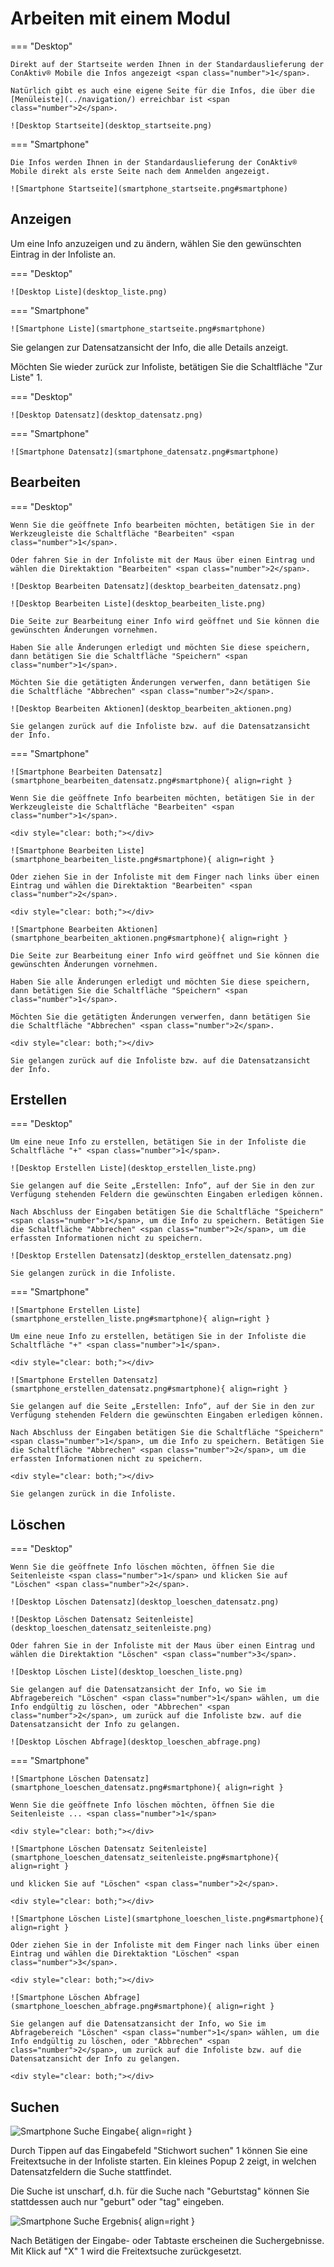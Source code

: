 # Arbeiten mit einem Modul

=== "Desktop"

    Direkt auf der Startseite werden Ihnen in der Standardauslieferung der ConAktiv® Mobile die Infos angezeigt <span class="number">1</span>.

    Natürlich gibt es auch eine eigene Seite für die Infos, die über die [Menüleiste](../navigation/) erreichbar ist <span class="number">2</span>.

    ![Desktop Startseite](desktop_startseite.png)

=== "Smartphone"

    Die Infos werden Ihnen in der Standardauslieferung der ConAktiv® Mobile direkt als erste Seite nach dem Anmelden angezeigt.

    ![Smartphone Startseite](smartphone_startseite.png#smartphone)

## Anzeigen

Um eine Info anzuzeigen und zu ändern, wählen Sie den gewünschten Eintrag in der Infoliste an.

=== "Desktop"

    ![Desktop Liste](desktop_liste.png)

=== "Smartphone"

    ![Smartphone Liste](smartphone_startseite.png#smartphone)

Sie gelangen zur Datensatzansicht der Info, die alle Details anzeigt.

Möchten Sie wieder zurück zur Infoliste, betätigen Sie die Schaltfläche "Zur Liste" <span class="number">1</span>.

=== "Desktop"

    ![Desktop Datensatz](desktop_datensatz.png)

=== "Smartphone"

    ![Smartphone Datensatz](smartphone_datensatz.png#smartphone)

## Bearbeiten

=== "Desktop"

    Wenn Sie die geöffnete Info bearbeiten möchten, betätigen Sie in der Werkzeugleiste die Schaltfläche "Bearbeiten" <span class="number">1</span>.

    Oder fahren Sie in der Infoliste mit der Maus über einen Eintrag und wählen die Direktaktion "Bearbeiten" <span class="number">2</span>.

    ![Desktop Bearbeiten Datensatz](desktop_bearbeiten_datensatz.png)

    ![Desktop Bearbeiten Liste](desktop_bearbeiten_liste.png)

    Die Seite zur Bearbeitung einer Info wird geöffnet und Sie können die gewünschten Änderungen vornehmen.

    Haben Sie alle Änderungen erledigt und möchten Sie diese speichern, dann betätigen Sie die Schaltfläche "Speichern" <span class="number">1</span>.

    Möchten Sie die getätigten Änderungen verwerfen, dann betätigen Sie die Schaltfläche "Abbrechen" <span class="number">2</span>.

    ![Desktop Bearbeiten Aktionen](desktop_bearbeiten_aktionen.png)

    Sie gelangen zurück auf die Infoliste bzw. auf die Datensatzansicht der Info.

=== "Smartphone"

    ![Smartphone Bearbeiten Datensatz](smartphone_bearbeiten_datensatz.png#smartphone){ align=right }

    Wenn Sie die geöffnete Info bearbeiten möchten, betätigen Sie in der Werkzeugleiste die Schaltfläche "Bearbeiten" <span class="number">1</span>.

    <div style="clear: both;"></div>

    ![Smartphone Bearbeiten Liste](smartphone_bearbeiten_liste.png#smartphone){ align=right }

    Oder ziehen Sie in der Infoliste mit dem Finger nach links über einen Eintrag und wählen die Direktaktion "Bearbeiten" <span class="number">2</span>.

    <div style="clear: both;"></div>

    ![Smartphone Bearbeiten Aktionen](smartphone_bearbeiten_aktionen.png#smartphone){ align=right }

    Die Seite zur Bearbeitung einer Info wird geöffnet und Sie können die gewünschten Änderungen vornehmen.

    Haben Sie alle Änderungen erledigt und möchten Sie diese speichern, dann betätigen Sie die Schaltfläche "Speichern" <span class="number">1</span>.

    Möchten Sie die getätigten Änderungen verwerfen, dann betätigen Sie die Schaltfläche "Abbrechen" <span class="number">2</span>.

    <div style="clear: both;"></div>

    Sie gelangen zurück auf die Infoliste bzw. auf die Datensatzansicht der Info.

## Erstellen

=== "Desktop"

    Um eine neue Info zu erstellen, betätigen Sie in der Infoliste die Schaltfläche "+" <span class="number">1</span>.

    ![Desktop Erstellen Liste](desktop_erstellen_liste.png)

    Sie gelangen auf die Seite „Erstellen: Info“, auf der Sie in den zur Verfügung stehenden Feldern die gewünschten Eingaben erledigen können.

    Nach Abschluss der Eingaben betätigen Sie die Schaltfläche "Speichern" <span class="number">1</span>, um die Info zu speichern. Betätigen Sie die Schaltfläche "Abbrechen" <span class="number">2</span>, um die erfassten Informationen nicht zu speichern.

    ![Desktop Erstellen Datensatz](desktop_erstellen_datensatz.png)

    Sie gelangen zurück in die Infoliste.

=== "Smartphone"

    ![Smartphone Erstellen Liste](smartphone_erstellen_liste.png#smartphone){ align=right }

    Um eine neue Info zu erstellen, betätigen Sie in der Infoliste die Schaltfläche "+" <span class="number">1</span>.

    <div style="clear: both;"></div>

    ![Smartphone Erstellen Datensatz](smartphone_erstellen_datensatz.png#smartphone){ align=right } 

    Sie gelangen auf die Seite „Erstellen: Info“, auf der Sie in den zur Verfügung stehenden Feldern die gewünschten Eingaben erledigen können.

    Nach Abschluss der Eingaben betätigen Sie die Schaltfläche "Speichern" <span class="number">1</span>, um die Info zu speichern. Betätigen Sie die Schaltfläche "Abbrechen" <span class="number">2</span>, um die erfassten Informationen nicht zu speichern.

    <div style="clear: both;"></div>

    Sie gelangen zurück in die Infoliste.

## Löschen

=== "Desktop"

    Wenn Sie die geöffnete Info löschen möchten, öffnen Sie die Seitenleiste <span class="number">1</span> und klicken Sie auf "Löschen" <span class="number">2</span>.

    ![Desktop Löschen Datensatz](desktop_loeschen_datensatz.png)

    ![Desktop Löschen Datensatz Seitenleiste](desktop_loeschen_datensatz_seitenleiste.png)

    Oder fahren Sie in der Infoliste mit der Maus über einen Eintrag und wählen die Direktaktion "Löschen" <span class="number">3</span>.

    ![Desktop Löschen Liste](desktop_loeschen_liste.png)

    Sie gelangen auf die Datensatzansicht der Info, wo Sie im Abfragebereich "Löschen" <span class="number">1</span> wählen, um die Info endgültig zu löschen, oder "Abbrechen" <span class="number">2</span>, um zurück auf die Infoliste bzw. auf die Datensatzansicht der Info zu gelangen.

    ![Desktop Löschen Abfrage](desktop_loeschen_abfrage.png)

=== "Smartphone"

    ![Smartphone Löschen Datensatz](smartphone_loeschen_datensatz.png#smartphone){ align=right } 

    Wenn Sie die geöffnete Info löschen möchten, öffnen Sie die Seitenleiste ... <span class="number">1</span>

    <div style="clear: both;"></div>

    ![Smartphone Löschen Datensatz Seitenleiste](smartphone_loeschen_datensatz_seitenleiste.png#smartphone){ align=right } 

    und klicken Sie auf "Löschen" <span class="number">2</span>.

    <div style="clear: both;"></div>

    ![Smartphone Löschen Liste](smartphone_loeschen_liste.png#smartphone){ align=right } 

    Oder ziehen Sie in der Infoliste mit dem Finger nach links über einen Eintrag und wählen die Direktaktion "Löschen" <span class="number">3</span>.

    <div style="clear: both;"></div>

    ![Smartphone Löschen Abfrage](smartphone_loeschen_abfrage.png#smartphone){ align=right } 

    Sie gelangen auf die Datensatzansicht der Info, wo Sie im Abfragebereich "Löschen" <span class="number">1</span> wählen, um die Info endgültig zu löschen, oder "Abbrechen" <span class="number">2</span>, um zurück auf die Infoliste bzw. auf die Datensatzansicht der Info zu gelangen.

    <div style="clear: both;"></div>

## Suchen

![Smartphone Suche Eingabe](smartphone_suche_eingabe.png#smartphone){ align=right }

Durch Tippen auf das Eingabefeld "Stichwort suchen" <span class="number">1</span> können Sie eine Freitextsuche in der Infoliste starten. Ein kleines Popup <span class="number">2</span> zeigt, in welchen Datensatzfeldern die Suche stattfindet.

Die Suche ist unscharf, d.h. für die Suche nach "Geburtstag" können Sie stattdessen auch nur "geburt" oder "tag" eingeben.

<div style="clear: both;"></div>

![Smartphone Suche Ergebnis](smartphone_suche_ergebnis.png#smartphone){ align=right }

Nach Betätigen der Eingabe- oder Tabtaste erscheinen die Suchergebnisse. Mit Klick auf "X" <span class="number">1</span> wird die Freitextsuche zurückgesetzt.

<div style="clear: both;"></div>
